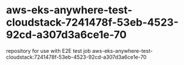 # aws-eks-anywhere-test-cloudstack-7241478f-53eb-4523-92cd-a307d3a6ce1e-70
repository for use with E2E test job aws-eks-anywhere-test-cloudstack:7241478f-53eb-4523-92cd-a307d3a6ce1e-70
